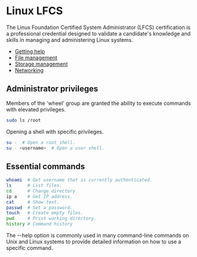 # Linux LFCS

The Linux Foundation Certified System Administrator (LFCS) certification is a professional credential designed to validate a candidate's knowledge and skills in managing and administering Linux systems.

- [Getting help](docs/getting_help.md)
- [File management](docs/file_management.md)
- [Storage management](docs/storage_management.md)
- [Networking](docs/networking.md)

## Administrator privileges
Members of the 'wheel' group are granted the ability to execute commands with elevated privileges.
``` sh
sudo ls /root
```

Opening a shell with specific privileges.
``` sh
su -  # Open a root shell.
su - <username>  # Open a user shell.
```

## Essential commands
``` sh
whoami  # Get username that is currently authenticated.
ls      # List files.
cd      # Change directory
ip a    # Get IP address.
cat     # Show text.
passwd  # Set a password.
touch   # Create empty files.
pwd     # Print working directory.
history # Command history
```

The --help option is commonly used in many command-line commands on Unix and Linux systems to provide detailed information on how to use a specific command.
